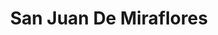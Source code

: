 ---
title: San Juan De Miraflores
url: /san-juan-de-miraflores/
latitude: -12.154
longitude: -76.972
---
